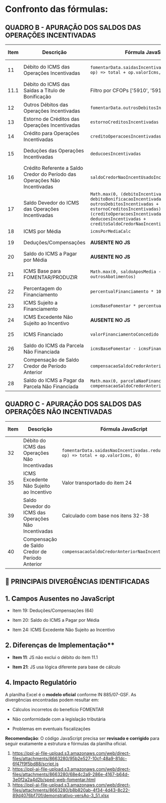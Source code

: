 # Confronto das fórmulas:



## **QUADRO B - APURAÇÃO DOS SALDOS DAS OPERAÇÕES INCENTIVADAS**

| Item | Descrição                                                                  | Fórmula JavaScript                                                                                                                                                                                                        | Fórmula Planilha Excel                 | Diferenças/Observações                                                    |
| ---- | -------------------------------------------------------------------------- | ------------------------------------------------------------------------------------------------------------------------------------------------------------------------------------------------------------------------- | -------------------------------------- | ------------------------------------------------------------------------- |
| 11   | Débito do ICMS das Operações Incentivadas                                  | `fomentarData.saidasIncentivadas.reduce((total, op) => total + op.valorIcms, 0)`                                                                                                                                          | Valor manual                           | ⚠️ **Diferença** - Planilha especifica "(exceto o débito do item 11.1)"   |
| 11.1 | Débito do ICMS das Saídas a Título de Bonificação                          | Filtro por CFOPs ['5910', '5911', '6910', '6911']                                                                                                                                                                         | Valor manual                           | ✅ **Compatível** - JS automatiza                                          |
| 12   | Outros Débitos das Operações Incentivadas                                  | `fomentarData.outrosDebitosIncentivados`                                                                                                                                                                                  | Valor manual                           | ✅ **Compatível**                                                          |
| 13   | Estorno de Créditos das Operações Incentivadas                             | `estornoCreditosIncentivadas`                                                                                                                                                                                             | Valor manual                           | ✅ **Compatível**                                                          |
| 14   | Crédito para Operações Incentivadas                                        | `creditoOperacoesIncentivadas`                                                                                                                                                                                            | `(9+10.1)`                             | ❌ **DIFERENÇA** - JS não inclui item 10.1                                 |
| 15   | Deduções das Operações Incentivadas                                        | `deducoesIncentivadas`                                                                                                                                                                                                    | Valor manual (referência LRA linha 14) | ✅ **Compatível**                                                          |
| 16   | Crédito Referente a Saldo Credor do Período das Operações Não Incentivadas | `saldoCredorNaoIncentUsadoIncentivadas`                                                                                                                                                                                   | `(43)`                                 | ✅ **Compatível** - Referência cruzada                                     |
| 17   | Saldo Devedor do ICMS das Operações Incentivadas                           | `Math.max(0, (debitoIncentivadas + debitoBonificacaoIncentivadas + outrosDebitosIncentivadas + estornoCreditosIncentivadas) - (creditoOperacoesIncentivadas + deducoesIncentivadas + creditoSaldoCredorNaoIncentivadas))` | `[(11+11.1+12+13)-(14+15+16)]`         | ⚠️ **Parcialmente compatível** - Estrutura similar mas JS não inclui 10.1 |
| 18   | ICMS por Média                                                             | `icmsPorMediaCalc`                                                                                                                                                                                                        | Valor manual                           | ✅ **Compatível**                                                          |
| 19   | Deduções/Compensações                                                      | **AUSENTE NO JS**                                                                                                                                                                                                         | `(64)`                                 | ❌ **AUSENTE** - Campo não implementado                                    |
| 20   | Saldo do ICMS a Pagar por Média                                            | **AUSENTE NO JS**                                                                                                                                                                                                         | `(18-19)`                              | ❌ **AUSENTE** - Campo não implementado                                    |
| 21   | ICMS Base para FOMENTAR/PRODUZIR                                           | `Math.max(0, saldoAposMedia - outrosAbatimentos)`                                                                                                                                                                         | `(17-18)`                              | ⚠️ **Diferença** - JS usa `saldoAposMedia`, planilha usa `(17-18)`        |
| 22   | Percentagem do Financiamento                                               | `percentualFinanciamento * 100`                                                                                                                                                                                           | Valor manual                           | ✅ **Compatível**                                                          |
| 23   | ICMS Sujeito a Financiamento                                               | `icmsBaseFomentar * percentualFinanciamento`                                                                                                                                                                              | `[(21x22)/100]`                        | ✅ **Compatível**                                                          |
| 24   | ICMS Excedente Não Sujeito ao Incentivo                                    | **AUSENTE NO JS**                                                                                                                                                                                                         | Valor manual                           | ❌ **AUSENTE** - Campo não implementado                                    |
| 25   | ICMS Financiado                                                            | `valorFinanciamentoConcedido`                                                                                                                                                                                             | `(23-24)`                              | ⚠️ **Diferença** - JS não considera item 24                               |
| 26   | Saldo do ICMS da Parcela Não Financiada                                    | `icmsBaseFomentar - icmsFinanciado`                                                                                                                                                                                       | `(21-23)`                              | ✅ **Compatível**                                                          |
| 27   | Compensação de Saldo Credor de Período Anterior                            | `compensacaoSaldoCredorAnterior`                                                                                                                                                                                          | Valor manual (referência linha 65)     | ✅ **Compatível**                                                          |
| 28   | Saldo do ICMS a Pagar da Parcela Não Financiada                            | `Math.max(0, parcelaNaoFinanciada - compensacaoSaldoCredorAnterior)`                                                                                                                                                      | `(26-27)`                              | ✅ **Compatível**                                                          |

## **QUADRO C - APURAÇÃO DOS SALDOS DAS OPERAÇÕES NÃO INCENTIVADAS**

| Item | Descrição                                            | Fórmula JavaScript                                                                  | Fórmula Planilha Excel             | Diferenças/Observações                       |
| ---- | ---------------------------------------------------- | ----------------------------------------------------------------------------------- | ---------------------------------- | -------------------------------------------- |
| 32   | Débito do ICMS das Operações Não Incentivadas        | `fomentarData.saidasNaoIncentivadas.reduce((total, op) => total + op.valorIcms, 0)` | Valor manual                       | ✅ **Compatível**                             |
| 35   | ICMS Excedente Não Sujeito ao Incentivo              | Valor transportado do item 24                                                       | Valor manual                       | ⚠️ **Diferença** - JS não implementa item 24 |
| 39   | Saldo Devedor do ICMS das Operações Não Incentivadas | Calculado com base nos itens 32-38                                                  | `[(32+33+34+35)-(36+37+38)]`       | ✅ **Compatível** - Mesma estrutura           |
| 40   | Compensação de Saldo Credor de Período Anterior      | `compensacaoSaldoCredorAnteriorNaoIncentivadas`                                     | Valor manual (referência linha 63) | ✅ **Compatível**                             |

## **🚨 PRINCIPAIS DIVERGÊNCIAS IDENTIFICADAS**

## **1. Campos Ausentes no JavaScript**

- Item 19: Deduções/Compensações (64)

- Item 20: Saldo do ICMS a Pagar por Média

- Item 24: ICMS Excedente Não Sujeito ao Incentivo

## 2. Diferenças de Implementação**

- **Item 11**: JS não exclui o débito do item 11.1

- **Item 21**: JS usa lógica diferente para base de cálculo

## **4. Impacto Regulatório**

A planilha Excel é o **modelo oficial** conforme IN 885/07-GSF. As divergências encontradas podem resultar em:

- Cálculos incorretos do benefício FOMENTAR

- Não conformidade com a legislação tributária

- Problemas em eventuais fiscalizações

**Recomendação**: O código JavaScript precisa ser **revisado e corrigido** para seguir exatamente a estrutura e fórmulas da planilha oficial.

1. https://ppl-ai-file-upload.s3.amazonaws.com/web/direct-files/attachments/8663280/95b2e527-10cf-48a9-81dc-6f47f9f5bd88/script.js
2. https://ppl-ai-file-upload.s3.amazonaws.com/web/direct-files/attachments/8663280/68e4c2a9-286e-4167-b64d-3e0f2a2a4d2b/sped-web-fomentar.html
3. https://ppl-ai-file-upload.s3.amazonaws.com/web/direct-files/attachments/8663280/b8b820ab-4f34-4d43-8c22-89d4076bf70f/demonstrativo-versAo-3_51.xlsx

